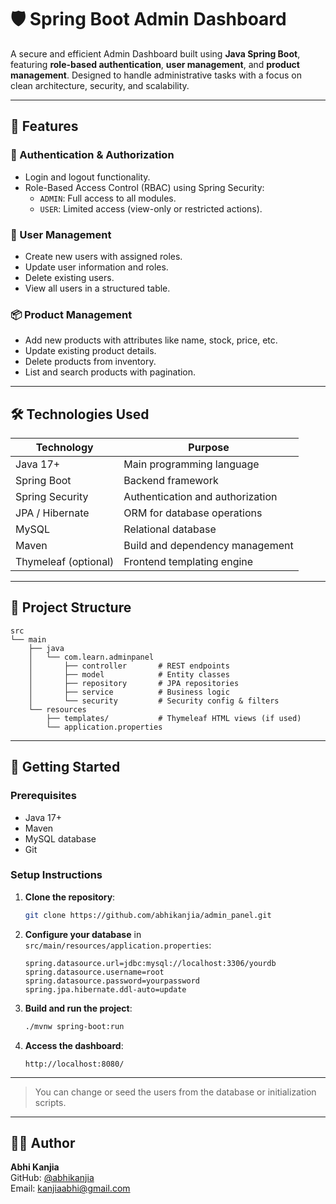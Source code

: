 
# 🛡️ Spring Boot Admin Dashboard

A secure and efficient Admin Dashboard built using **Java Spring Boot**, featuring **role-based authentication**, **user management**, and **product management**. Designed to handle administrative tasks with a focus on clean architecture, security, and scalability.

---

## 📌 Features

### 🔐 Authentication & Authorization
- Login and logout functionality.
- Role-Based Access Control (RBAC) using Spring Security:
  - `ADMIN`: Full access to all modules.
  - `USER`: Limited access (view-only or restricted actions).

### 👤 User Management
- Create new users with assigned roles.
- Update user information and roles.
- Delete existing users.
- View all users in a structured table.

### 📦 Product Management
- Add new products with attributes like name, stock, price, etc.
- Update existing product details.
- Delete products from inventory.
- List and search products with pagination.

---

## 🛠️ Technologies Used

| Technology       | Purpose                            |
|------------------|------------------------------------|
| Java 17+         | Main programming language          |
| Spring Boot      | Backend framework                  |
| Spring Security  | Authentication and authorization   |
| JPA / Hibernate  | ORM for database operations        |
| MySQL            | Relational database                |
| Maven            | Build and dependency management    |
| Thymeleaf (optional) | Frontend templating engine     |

---

## 📁 Project Structure

```
src
└── main
    ├── java
    │   └── com.learn.adminpanel
    │       ├── controller       # REST endpoints
    │       ├── model            # Entity classes
    │       ├── repository       # JPA repositories
    │       ├── service          # Business logic
    │       └── security         # Security config & filters
    └── resources
        ├── templates/           # Thymeleaf HTML views (if used)
        └── application.properties
```

---

## 🚀 Getting Started

### Prerequisites

- Java 17+
- Maven
- MySQL database
- Git

### Setup Instructions

1. **Clone the repository**:
   ```bash
   git clone https://github.com/abhikanjia/admin_panel.git
   ```

2. **Configure your database** in `src/main/resources/application.properties`:
   ```properties
   spring.datasource.url=jdbc:mysql://localhost:3306/yourdb
   spring.datasource.username=root
   spring.datasource.password=yourpassword
   spring.jpa.hibernate.ddl-auto=update
   ```

3. **Build and run the project**:
   ```bash
   ./mvnw spring-boot:run
   ```

4. **Access the dashboard**:
   ```
   http://localhost:8080/
   ```

---

> You can change or seed the users from the database or initialization scripts.

---

## 🙋‍♂️ Author

**Abhi Kanjia**  
GitHub: [@abhikanjia](https://github.com/abhikanjia)  
Email: kanjiaabhi@gmail.com
